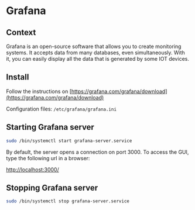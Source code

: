 # Grafana

## Context

Grafana is an open-source software that allows you to create monitoring systems. It accepts data from many databases, even simultaneously. With it, you can easily display all the data that is generated by some IOT devices.

## Install

Follow the instructions on [https://grafana.com/grafana/download](https://grafana.com/grafana/download)

Configuration files: `/etc/grafana/grafana.ini`

## Starting Grafana server

```bash
sudo /bin/systemctl start grafana-server.service
```

By default, the server opens a connection on port 3000. To access the GUI, type the following url in a browser:

[http://localhost:3000/](http://localhost:3000/)


## Stopping Grafana server

```bash
sudo /bin/systemctl stop grafana-server.service
```
